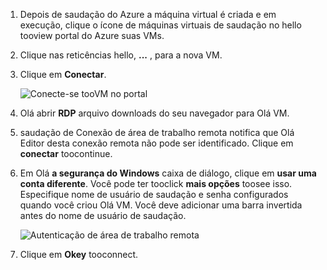 1. Depois de saudação do Azure a máquina virtual é criada e em execução, clique o ícone de máquinas virtuais de saudação no hello tooview portal do Azure suas VMs.

1. Clique nas reticências hello, **...** , para a nova VM.

1. Clique em **Conectar**.

   ![Conecte-se tooVM no portal](./media/virtual-machines-sql-server-remote-desktop-connect/azure-virtual-machine-connect.png)

1. Olá abrir **RDP** arquivo downloads do seu navegador para Olá VM.

1. saudação de Conexão de área de trabalho remota notifica que Olá Editor desta conexão remota não pode ser identificado. Clique em **conectar** toocontinue.

1. Em Olá **a segurança do Windows** caixa de diálogo, clique em **usar uma conta diferente**. Você pode ter tooclick **mais opções** toosee isso. Especifique nome de usuário de saudação e senha configurados quando você criou Olá VM. Você deve adicionar uma barra invertida antes do nome de usuário de saudação.

   ![Autenticação de área de trabalho remota](./media/virtual-machines-sql-server-remote-desktop-connect/remote-desktop-connect.png)

1. Clique em **Okey** tooconnect.
